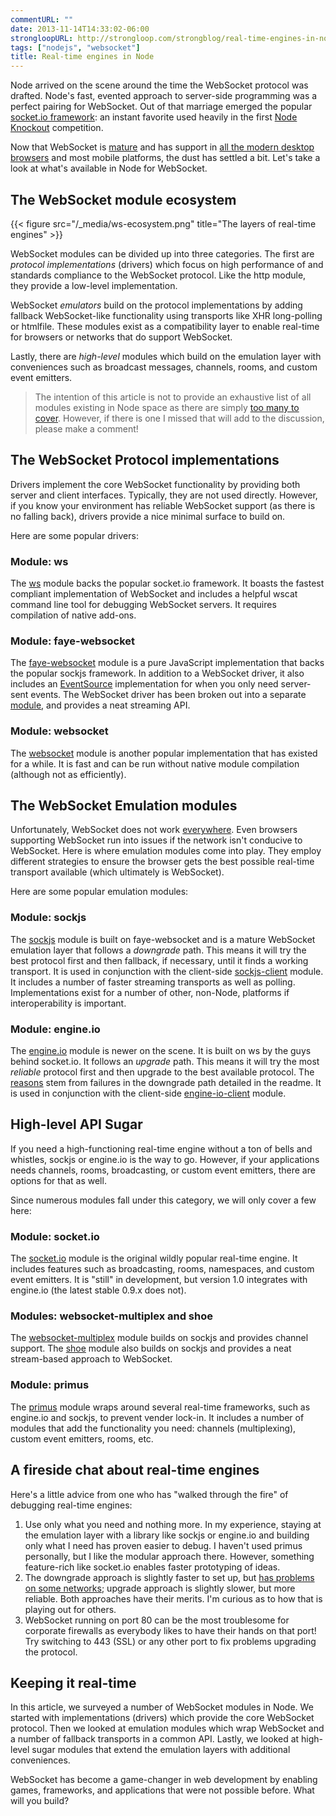 ```yaml
---
commentURL: ""
date: 2013-11-14T14:33:02-06:00
strongloopURL: http://strongloop.com/strongblog/real-time-engines-in-node-js
tags: ["nodejs", "websocket"]
title: Real-time engines in Node
---
```


Node arrived on the scene around the time the WebSocket protocol was drafted. Node's fast, evented approach to server-side programming was a perfect pairing for WebSocket. Out of that marriage emerged the popular [socket.io framework](http://socket.io/): an instant favorite used heavily in the first [Node Knockout](http://nodeknockout.com/) competition.

Now that WebSocket is [mature](http://tools.ietf.org/html/rfc6455) and has support in [all the modern desktop browsers](http://caniuse.com/#search=websocket) and most mobile platforms, the dust has settled a bit. Let's take a look at what's available in Node for WebSocket.

## The WebSocket module ecosystem

{{< figure src="/_media/ws-ecosystem.png" title="The layers of real-time engines" >}}

WebSocket modules can be divided up into three categories. The first are _protocol implementations_ (drivers) which focus on high performance of and standards compliance to the WebSocket protocol. Like the http module, they provide a low-level implementation.

WebSocket _emulators_ build on the protocol implementations by adding fallback WebSocket-like functionality using transports like XHR long-polling or htmlfile. These modules exist as a compatibility layer to enable real-time for browsers or networks that do support WebSocket.

Lastly, there are _high-level_ modules which build on the emulation layer with conveniences such as broadcast messages, channels, rooms, and custom event emitters.

> The intention of this article is not to provide an exhaustive list of all modules existing in Node space as there are simply [too many to cover](https://npmjs.org/search?q=websocket). However, if there is one I missed that will add to the discussion, please make a comment!

## The WebSocket Protocol implementations

Drivers implement the core WebSocket functionality by providing both server and client interfaces. Typically, they are not used directly. However, if you know your environment has reliable WebSocket support (as there is no falling back), drivers provide a nice minimal surface to build on.

Here are some popular drivers:

### Module: ws

The [ws](https://github.com/einaros/ws) module backs the popular socket.io framework. It boasts the fastest compliant implementation of WebSocket and includes a helpful wscat command line tool for debugging WebSocket servers. It requires compilation of native add-ons.

### Module: faye-websocket

The [faye-websocket](https://github.com/faye/faye-websocket-node) module is a pure JavaScript implementation that backs the popular sockjs framework. In addition to a WebSocket driver, it also includes an [EventSource](http://www.w3.org/TR/eventsource/#the-eventsource-interface) implementation for when you only need server-sent events. The WebSocket driver has been broken out into a separate [module](https://github.com/faye/websocket-driver-node), and provides a neat streaming API.

### Module: websocket

The [websocket](https://github.com/faye/websocket-driver-node) module is another popular implementation that has existed for a while. It is fast and can be run without native module compilation (although not as efficiently).

## The WebSocket Emulation modules

Unfortunately, WebSocket does not work [everywhere](https://github.com/sockjs/sockjs-client#supported-transports-by-browser-html-served-from-http-or-https). Even browsers supporting WebSocket run into issues if the network isn't conducive to WebSocket. Here is where emulation modules come into play. They employ different strategies to ensure the browser gets the best possible real-time transport available (which ultimately is WebSocket).

Here are some popular emulation modules:

### Module: sockjs

The [sockjs](https://github.com/sockjs/sockjs-node) module is built on faye-websocket and is a mature WebSocket emulation layer that follows a _downgrade_ path. This means it will try the best protocol first and then fallback, if necessary, until it finds a working transport. It is used in conjunction with the client-side [sockjs-client](https://github.com/sockjs/sockjs-client) module. It includes a number of faster streaming transports as well as polling. Implementations exist for a number of other, non-Node, platforms if interoperability is important.

### Module: engine.io

The [engine.io](https://github.com/LearnBoost/engine.io) module is newer on the scene. It is built on ws by the guys behind socket.io. It follows an _upgrade_ path. This means it will try the most _reliable_ protocol first and then upgrade to the best available protocol. The [reasons](https://github.com/LearnBoost/engine.io#goals) stem from failures in the downgrade path detailed in the readme. It is used in conjunction with the client-side [engine-io-client](https://github.com/LearnBoost/engine.io-client) module.

## High-level API Sugar

If you need a high-functioning real-time engine without a ton of bells and whistles, sockjs or engine.io is the way to go. However, if your applications needs channels, rooms, broadcasting, or custom event emitters, there are options for that as well.

Since numerous modules fall under this category, we will only cover a few here:

### Module: socket.io

The [socket.io](https://github.com/learnboost/socket.io/tree/0.9) module is the original wildly popular real-time engine. It includes features such as broadcasting, rooms, namespaces, and custom event emitters. It is "still" in development, but version 1.0 integrates with engine.io (the latest stable 0.9.x does not).

### Modules: websocket-multiplex and shoe

The [websocket-multiplex](https://github.com/sockjs/websocket-multiplex) module builds on sockjs and provides channel support. The [shoe](https://github.com/substack/shoe) module also builds on sockjs and provides a neat stream-based approach to WebSocket.

### Module: primus

The [primus](https://github.com/primus/primus) module wraps around several real-time frameworks, such as engine.io and sockjs, to prevent vender lock-in. It includes a number of modules that add the functionality you need: channels (multiplexing), custom event emitters, rooms, etc.

## A fireside chat about real-time engines

Here's a little advice from one who has "walked through the fire" of debugging real-time engines:

1.  Use only what you need and nothing more. In my experience, staying at the emulation layer with a library like sockjs or engine.io and building only what I need has proven easier to debug. I haven't used primus personally, but I like the modular approach there. However, something feature-rich like socket.io enables faster prototyping of ideas.
2.  The downgrade approach is slightly faster to set up, but [has problems on some networks](https://github.com/sockjs/sockjs-client/issues/94?source=cc); upgrade approach is slightly slower, but more reliable. Both approaches have their merits. I'm curious as to how that is playing out for others.
3.  WebSocket running on port 80 can be the most troublesome for corporate firewalls as everybody likes to have their hands on that port! Try switching to 443 (SSL) or any other port to fix problems upgrading the protocol.

## Keeping it real-time

In this article, we surveyed a number of WebSocket modules in Node. We started with implementations (drivers) which provide the core WebSocket protocol. Then we looked at emulation modules which wrap WebSocket and a number of fallback transports in a common API. Lastly, we looked at high-level sugar modules that extend the emulation layers with additional conveniences.

WebSocket has become a game-changer in web development by enabling games, frameworks, and applications that were not possible before. What will you build?
